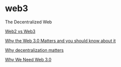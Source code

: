 # web3
The Decentralized Web

[Web2 vs Web3](https://ethereum.org/en/developers/docs/web2-vs-web3/)

[Why the Web 3.0 Matters and you should know about it](https://medium.com/@matteozago/why-the-web-3-0-matters-and-you-should-know-about-it-a5851d63c949)

[Why decentralization matters](https://onezero.medium.com/why-decentralization-matters-5e3f79f7638e)

[Why We Need Web 3.0](https://medium.com/@gavofyork/why-we-need-web-3-0-5da4f2bf95ab)




